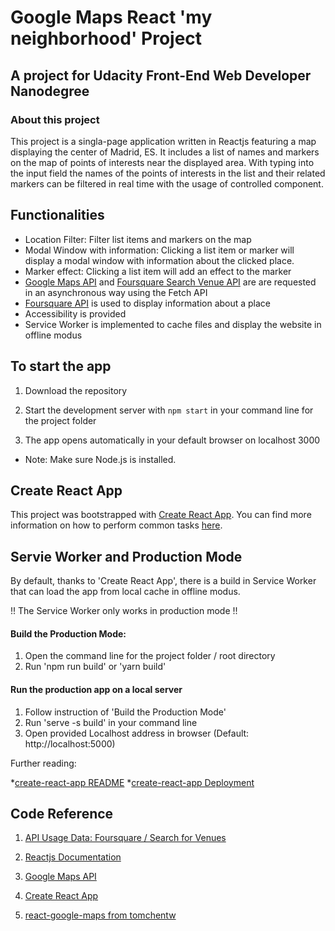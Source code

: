 ﻿


# Google Maps React 'my neighborhood' Project

## A project for Udacity Front-End Web Developer Nanodegree

### About this project
This project is a singla-page application written in Reactjs featuring a map displaying the center of Madrid, ES.
It includes a list of names and markers on the map of points of interests near the displayed area.
With typing into the input field the names of the points of interests in the list and their related markers can be filtered in real time with the
usage of controlled component.

## Functionalities
* Location Filter: Filter list items and markers on the map
* Modal Window with information: Clicking a list item or marker will display a modal window with information about the clicked place.
* Marker effect: Clicking a list item will add an effect to the marker
* [Google Maps API](https://cloud.google.com/maps-platform/maps/) and [Foursquare Search Venue API](https://developer.foursquare.com/docs/api/venues/search) are are requested in an asynchronous way using the Fetch API
* [Foursquare API](https://developer.foursquare.com/docs/api/venues/search) is used to display information about a place
* Accessibility is provided
* Service Worker is implemented to cache files and display the website in offline modus


## To start the app

1) Download the repository

2) Start the development server with `npm start` in your command line for the project folder

3) The app opens automatically in your default browser on localhost 3000

* Note: Make sure Node.js is installed.

## Create React App

This project was bootstrapped with [Create React App](https://github.com/facebookincubator/create-react-app). You can find more information on how to perform common tasks [here](https://github.com/facebookincubator/create-react-app/blob/master/packages/react-scripts/template/README.md).

## Servie Worker and Production Mode
By default, thanks to 'Create React App', there is a build in Service Worker that can load the app from local cache in offline modus.

!! The Service Worker only works in production mode !!

#### Build the Production Mode:
1. Open the command line for the project folder / root directory
2. Run 'npm run build' or 'yarn build'

#### Run the production app on a local server  
1. Follow instruction of 'Build the Production Mode'
2. Run 'serve -s build' in your command line
3. Open provided Localhost address in browser (Default: http://localhost:5000)

Further reading: 

*[create-react-app README](https://github.com/facebook/create-react-app#npm-run-build)
*[create-react-app Deployment](https://github.com/facebook/create-react-app/blob/master/packages/react-scripts/template/README.md#deployment)



## Code Reference

1. [API Usage Data: Foursquare / Search for Venues](https://developer.foursquare.com/docs/api/venues/search)

2. [Reactjs Documentation](https://reactjs.org/docs/hello-world.html)

3. [Google Maps API](https://cloud.google.com/maps-platform/maps/)

4. [Create React App](https://github.com/facebookincubator/create-react-app)

5. [react-google-maps from tomchentw](https://github.com/tomchentw/react-google-maps)



